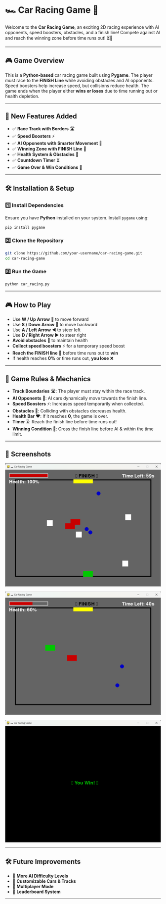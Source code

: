 # 🏎️ Car Racing Game 🚀

Welcome to the **Car Racing Game**, an exciting 2D racing experience with AI opponents, speed boosters, obstacles, and a finish line! Compete against AI and reach the winning zone before time runs out! ⏳🏁

---

## 🎮 Game Overview

This is a **Python-based** car racing game built using **Pygame**. The player must race to the **FINISH Line** while avoiding obstacles and AI opponents. Speed boosters help increase speed, but collisions reduce health. The game ends when the player either **wins or loses** due to time running out or health depletion.

---

## 🚀 New Features Added

- ✅ **Race Track with Borders** 🛣️
- ✅ **Speed Boosters** ⚡
- ✅ **AI Opponents with Smarter Movement** 🤖
- ✅ **Winning Zone with FINISH Line** 🏁
- ✅ **Health System & Obstacles** 🛑
- ✅ **Countdown Timer** ⏳
- ✅ **Game Over & Win Conditions** 🎉

---

## 🛠️ Installation & Setup

### 1️⃣ Install Dependencies
Ensure you have **Python** installed on your system. Install `pygame` using:

```sh
pip install pygame
```

### 2️⃣ Clone the Repository

```sh
git clone https://github.com/your-username/car-racing-game.git
cd car-racing-game
```

### 3️⃣ Run the Game

```sh
python car_racing.py
```

---

## 🎮 How to Play

- Use **W / Up Arrow** 🔼 to move forward
- Use **S / Down Arrow** 🔽 to move backward
- Use **A / Left Arrow** ◀️ to steer left
- Use **D / Right Arrow** ▶️ to steer right
- **Avoid obstacles** 🚧 to maintain health
- **Collect speed boosters** ⚡ for a temporary speed boost
- **Reach the FINISH line** 🏁 before time runs out to **win**
- If health reaches **0%** or time runs out, **you lose** ❌

---

## 📌 Game Rules & Mechanics

- **Track Boundaries** 🛣️: The player must stay within the race track.
- **AI Opponents** 🤖: AI cars dynamically move towards the finish line.
- **Speed Boosters** ⚡: Increases speed temporarily when collected.
- **Obstacles** 🛑: Colliding with obstacles decreases health.
- **Health Bar** ❤️: If it reaches **0**, the game is over.
- **Timer** ⏳: Reach the finish line before time runs out!
- **Winning Condition** 🏁: Cross the finish line before AI & within the time limit.

---

## 📸 Screenshots

![alt text](image-2.png)

![alt text](image.png)

![alt text](image-1.png)



---

## 🛠️ Future Improvements

- 🚀 **More AI Difficulty Levels**
- 🚀 **Customizable Cars & Tracks**
- 🚀 **Multiplayer Mode**
- 🚀 **Leaderboard System**

---

